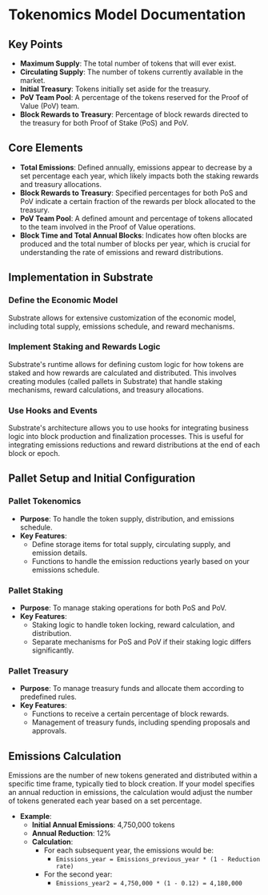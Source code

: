 
# Tokenomics Model Documentation

## Key Points

- **Maximum Supply**: The total number of tokens that will ever exist.
- **Circulating Supply**: The number of tokens currently available in the market.
- **Initial Treasury**: Tokens initially set aside for the treasury.
- **PoV Team Pool**: A percentage of the tokens reserved for the Proof of Value (PoV) team.
- **Block Rewards to Treasury**: Percentage of block rewards directed to the treasury for both Proof of Stake (PoS) and PoV.

## Core Elements

- **Total Emissions**: Defined annually, emissions appear to decrease by a set percentage each year, which likely impacts both the staking rewards and treasury allocations.
- **Block Rewards to Treasury**: Specified percentages for both PoS and PoV indicate a certain fraction of the rewards per block allocated to the treasury.
- **PoV Team Pool**: A defined amount and percentage of tokens allocated to the team involved in the Proof of Value operations.
- **Block Time and Total Annual Blocks**: Indicates how often blocks are produced and the total number of blocks per year, which is crucial for understanding the rate of emissions and reward distributions.

## Implementation in Substrate

### Define the Economic Model
Substrate allows for extensive customization of the economic model, including total supply, emissions schedule, and reward mechanisms.

### Implement Staking and Rewards Logic
Substrate's runtime allows for defining custom logic for how tokens are staked and how rewards are calculated and distributed. This involves creating modules (called pallets in Substrate) that handle staking mechanisms, reward calculations, and treasury allocations.

### Use Hooks and Events
Substrate's architecture allows you to use hooks for integrating business logic into block production and finalization processes. This is useful for integrating emissions reductions and reward distributions at the end of each block or epoch.

## Pallet Setup and Initial Configuration

### Pallet Tokenomics
- **Purpose**: To handle the token supply, distribution, and emissions schedule.
- **Key Features**:
  - Define storage items for total supply, circulating supply, and emission details.
  - Functions to handle the emission reductions yearly based on your emissions schedule.

### Pallet Staking
- **Purpose**: To manage staking operations for both PoS and PoV.
- **Key Features**:
  - Staking logic to handle token locking, reward calculation, and distribution.
  - Separate mechanisms for PoS and PoV if their staking logic differs significantly.

### Pallet Treasury
- **Purpose**: To manage treasury funds and allocate them according to predefined rules.
- **Key Features**:
  - Functions to receive a certain percentage of block rewards.
  - Management of treasury funds, including spending proposals and approvals.

## Emissions Calculation
Emissions are the number of new tokens generated and distributed within a specific time frame, typically tied to block creation. If your model specifies an annual reduction in emissions, the calculation would adjust the number of tokens generated each year based on a set percentage.

- **Example**:
  - **Initial Annual Emissions**: 4,750,000 tokens
  - **Annual Reduction**: 12%
  - **Calculation**:
    - For each subsequent year, the emissions would be:
      - `Emissions_year = Emissions_previous_year * (1 - Reduction rate)`
    - For the second year:
      - `Emissions_year2 = 4,750,000 * (1 - 0.12) = 4,180,000`